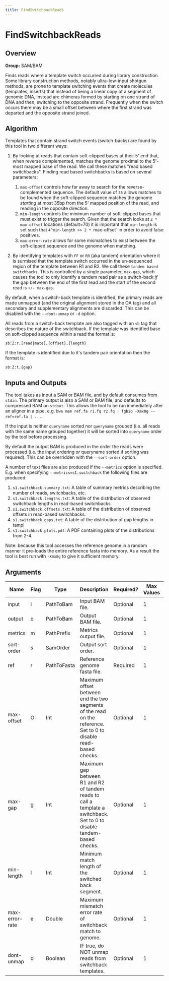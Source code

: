 ```yaml
---
title: FindSwitchbackReads
---
```


# FindSwitchbackReads

## Overview
**Group:** SAM/BAM

Finds reads where a template switch occurred during library construction.  Some library construction methods,
notably ultra-low-input shotgun methods, are prone to template switching events that create molecules
(templates, inserts) that instead of being a linear copy of a segment of genomic DNA, instead are chimeras formed
by starting on one strand of DNA and then, switching to the opposite strand.  Frequently when the switch occurs
there may be a small offset between where the first strand was departed and the opposite strand joined.

## Algorithm

Templates that contain strand switch events (switch-backs) are found by this tool in two different ways:

1. By looking at reads that contain soft-clipped bases at their 5' end that, when reverse complemented, matches the
   genome proximal to the 5'-most mapped base of the read.  We call these matches
   "read based switchbacks".  Finding read based switchbacks is based on several parameters:

   1. `max-offset` controls how far away to search for the reverse-complemented sequence.  The default value of
      `35` allows matches to be found when the soft-clipped sequence matches the genome _starting_ at most 35bp
      from the 5' mapped position of the read, and reading in the opposite direction.
   2. `min-length` controls the minimum number of soft-clipped bases that must exist to trigger the search.
      Given that the search looks at `2 * max-offset` locations (default=70) it is important that `min-length`
      is set such that `4^min-length >> 2 * `max-offset` in order to avoid false positives.
   3. `max-error-rate` allows for some mismatches to exist between the soft-clipped sequence and the genome when matching.

2. By identifying templates with `FF` or `RR` (aka tandem) orientation where it is surmised that the template
   switch occurred in the un-sequenced region of the template between R1 and R2.  We call these `tandem based
   switchbacks`.  This is controlled by a single parameter, `max-gap`, which causes the tool to only identify a
   tandem read pair as a switch-back _if_ the gap between the end of the first read and the start of the second
   read is `+/- max-gap`.

By default, when a switch-back template is identified, the primary reads are made unmapped (and the original
alignment stored in the OA tag) and all secondary and supplementary alignments are discarded.  This can be
disabled with the `--dont-unmap` or `-d` option.

All reads from a switch-back template are also tagged with an `sb` tag that describes the nature of the
switchback.  If the template was identified base on soft-clipped sequence within a read the format is:

```sb:Z:r,[read|mate],{offset},{length}```

If the template is identified due to it's tandem pair orientation then the format is:

```sb:Z:t,{gap}```

## Inputs and Outputs

The tool takes as input a SAM or BAM file, and by default consumes from `stdin`.  The primary output is also a
SAM or BAM file, and defaults to compressed BAM on `stdout`.  This allows the tool to be run immediately after
an aligner in a pipe, e.g. `bwa mem ref.fa r1.fq r2.fq | fgbio -Xmx8g --ref=ref.fa | ...`.

If the input is neither `queryname` sorted nor `queryname` grouped (i.e. all reads with the same name grouped
together) it will be sorted into `queryname` order by the tool before processing.

By default the output BAM is produced in the order the reads were processed (i.e. the input ordering _or_
queryname sorted if sorting was required).  This can be overridden with the `--sort-order` option.

A number of text files are also produced if the `--metrics` option is specified.  E.g. when specifying
`--metrics=s1.switchback` the following files are produced:

1. `s1.switchback.summary.txt`: A table of summary metrics describing the number of reads, switchbacks, etc.
2. `s1.switchback.lengths.txt`: A table of the distribution of observed switchback lengths in read-based switchbacks.
3. `s1.switchback.offsets.txt`: A table of the distribution of observed offsets in read-based switchbacks.
4. `s1.switchback.gaps.txt`: A table of the distribution of gap lengths in tampl
5. `s1.switchback.plots.pdf`: A PDF containing plots of the distributions from 2-4.

Note: because this tool accesses the reference genome in a random manner it pre-loads the entire reference fasta
into memory.  As a result the tool is best run with `-Xmx8g` to give it sufficient memory.

## Arguments

|Name|Flag|Type|Description|Required?|Max Values|Default Value(s)|
|----|----|----|-----------|---------|----------|----------------|
|input|i|PathToBam|Input BAM file.|Optional|1|/dev/stdin|
|output|o|PathToBam|Output BAM file.|Optional|1|/dev/stdout|
|metrics|m|PathPrefix|Metrics output file.|Optional|1||
|sort-order|s|SamOrder|Output sort order.|Optional|1||
|ref|r|PathToFasta|Reference genome fasta file.|Required|1||
|max-offset|O|Int|Maximum offset between end the two segments of the read on the reference. Set to 0 to disable read-based checks.|Optional|1|35|
|max-gap|g|Int|Maximum gap between R1 and R2 of tandem reads to call a template a switchback. Set to 0 to disable tandem-based checks.|Optional|1|500|
|min-length|l|Int|Minimum match length of the switched back segment.|Optional|1|6|
|max-error-rate|e|Double|Maximum mismatch error rate of switchback match to genome.|Optional|1|0.1|
|dont-unmap|d|Boolean|IF true, do NOT unmap reads from switchback templates.|Optional|1|false|

